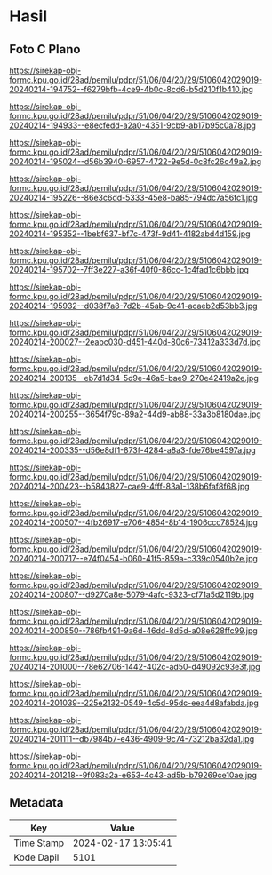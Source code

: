 # Hasil

## Foto C Plano

https://sirekap-obj-formc.kpu.go.id/28ad/pemilu/pdpr/51/06/04/20/29/5106042029019-20240214-194752--f6279bfb-4ce9-4b0c-8cd6-b5d210f1b410.jpg

https://sirekap-obj-formc.kpu.go.id/28ad/pemilu/pdpr/51/06/04/20/29/5106042029019-20240214-194933--e8ecfedd-a2a0-4351-9cb9-ab17b95c0a78.jpg

https://sirekap-obj-formc.kpu.go.id/28ad/pemilu/pdpr/51/06/04/20/29/5106042029019-20240214-195024--d56b3940-6957-4722-9e5d-0c8fc26c49a2.jpg

https://sirekap-obj-formc.kpu.go.id/28ad/pemilu/pdpr/51/06/04/20/29/5106042029019-20240214-195226--86e3c6dd-5333-45e8-ba85-794dc7a56fc1.jpg

https://sirekap-obj-formc.kpu.go.id/28ad/pemilu/pdpr/51/06/04/20/29/5106042029019-20240214-195352--1bebf637-bf7c-473f-9d41-4182abd4d159.jpg

https://sirekap-obj-formc.kpu.go.id/28ad/pemilu/pdpr/51/06/04/20/29/5106042029019-20240214-195702--7ff3e227-a36f-40f0-86cc-1c4fad1c6bbb.jpg

https://sirekap-obj-formc.kpu.go.id/28ad/pemilu/pdpr/51/06/04/20/29/5106042029019-20240214-195932--d038f7a8-7d2b-45ab-9c41-acaeb2d53bb3.jpg

https://sirekap-obj-formc.kpu.go.id/28ad/pemilu/pdpr/51/06/04/20/29/5106042029019-20240214-200027--2eabc030-d451-440d-80c6-73412a333d7d.jpg

https://sirekap-obj-formc.kpu.go.id/28ad/pemilu/pdpr/51/06/04/20/29/5106042029019-20240214-200135--eb7d1d34-5d9e-46a5-bae9-270e42419a2e.jpg

https://sirekap-obj-formc.kpu.go.id/28ad/pemilu/pdpr/51/06/04/20/29/5106042029019-20240214-200255--3654f79c-89a2-44d9-ab88-33a3b8180dae.jpg

https://sirekap-obj-formc.kpu.go.id/28ad/pemilu/pdpr/51/06/04/20/29/5106042029019-20240214-200335--d56e8df1-873f-4284-a8a3-fde76be4597a.jpg

https://sirekap-obj-formc.kpu.go.id/28ad/pemilu/pdpr/51/06/04/20/29/5106042029019-20240214-200423--b5843827-cae9-4fff-83a1-138b6faf8f68.jpg

https://sirekap-obj-formc.kpu.go.id/28ad/pemilu/pdpr/51/06/04/20/29/5106042029019-20240214-200507--4fb26917-e706-4854-8b14-1906ccc78524.jpg

https://sirekap-obj-formc.kpu.go.id/28ad/pemilu/pdpr/51/06/04/20/29/5106042029019-20240214-200717--e74f0454-b060-41f5-859a-c339c0540b2e.jpg

https://sirekap-obj-formc.kpu.go.id/28ad/pemilu/pdpr/51/06/04/20/29/5106042029019-20240214-200807--d9270a8e-5079-4afc-9323-cf71a5d2119b.jpg

https://sirekap-obj-formc.kpu.go.id/28ad/pemilu/pdpr/51/06/04/20/29/5106042029019-20240214-200850--786fb491-9a6d-46dd-8d5d-a08e628ffc99.jpg

https://sirekap-obj-formc.kpu.go.id/28ad/pemilu/pdpr/51/06/04/20/29/5106042029019-20240214-201000--78e62706-1442-402c-ad50-d49092c93e3f.jpg

https://sirekap-obj-formc.kpu.go.id/28ad/pemilu/pdpr/51/06/04/20/29/5106042029019-20240214-201039--225e2132-0549-4c5d-95dc-eea4d8afabda.jpg

https://sirekap-obj-formc.kpu.go.id/28ad/pemilu/pdpr/51/06/04/20/29/5106042029019-20240214-201111--db7984b7-e436-4909-9c74-73212ba32da1.jpg

https://sirekap-obj-formc.kpu.go.id/28ad/pemilu/pdpr/51/06/04/20/29/5106042029019-20240214-201218--9f083a2a-e653-4c43-ad5b-b79269ce10ae.jpg


## Metadata

| Key        | Value               |
| ---------- | ------------------- |
| Time Stamp | 2024-02-17 13:05:41 |
| Kode Dapil | 5101                |



